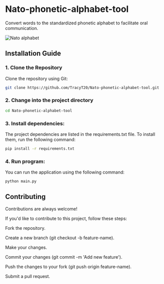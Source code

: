 # Nato-phonetic-alphabet-tool
Convert words to the standardized phonetic alphabet to facilitate oral communication.

![Nato alphabet](https://github.com/user-attachments/assets/5f1cd67c-3d05-4884-b48c-33795d2abc28)

## Installation Guide
### 1. Clone the Repository
Clone the repository using Git:

```bash
git clone https://github.com/TracyT20/Nato-phonetic-alphabet-tool.git

```

### 2. Change into the project directory

```bash
cd Nato-phonetic-alphabet-tool
```
### 3. Install dependencies:
The project dependencies are listed in the requirements.txt file. To install them, run the following command:

```bash
pip install -r requirements.txt
```

### 4. Run program:
You can run the application using the following command:

```bash
python main.py
```

## Contributing

Contributions are always welcome!

If you'd like to contribute to this project, follow these steps:

Fork the repository.

Create a new branch (git checkout -b feature-name).

Make your changes.

Commit your changes (git commit -m 'Add new feature').

Push the changes to your fork (git push origin feature-name).

Submit a pull request.
